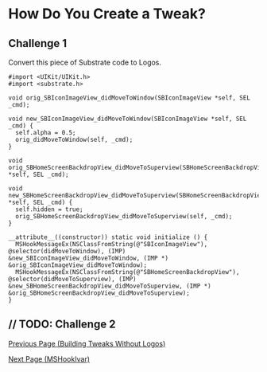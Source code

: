 # How Do You Create a Tweak?

## Challenge 1

Convert this piece of Substrate code to Logos.

```objc
#import <UIKit/UIKit.h>
#import <substrate.h>

void orig_SBIconImageView_didMoveToWindow(SBIconImageView *self, SEL _cmd);

void new_SBIconImageView_didMoveToWindow(SBIconImageView *self, SEL _cmd) {
  self.alpha = 0.5;
  orig_didMoveToWindow(self, _cmd);
}

void orig_SBHomeScreenBackdropView_didMoveToSuperview(SBHomeScreenBackdropView *self, SEL _cmd);

void new_SBHomeScreenBackdropView_didMoveToSuperview(SBHomeScreenBackdropView *self, SEL _cmd) {
  self.hidden = true;
  orig_SBHomeScreenBackdropView_didMoveToSuperview(self, _cmd);
}

__attribute__((constructor)) static void initialize () {
  MSHookMessageEx(NSClassFromString(@"SBIconImageView"), @selector(didMoveToWindow), (IMP) &new_SBIconImageView_didMoveToWindow, (IMP *) &orig_SBIconImageView_didMoveToWindow);
  MSHookMessageEx(NSClassFromString(@"SBHomeScreenBackdropView"), @selector(didMoveToSuperview), (IMP) &new_SBHomeScreenBackdropView_didMoveToSuperview, (IMP *) &orig_SBHomeScreenBackdropView_didMoveToSuperview);
}
```

## // TODO: Challenge 2



<a href="https://github.com/NightwindDev/Tweak-Tutorial/blob/main/p7_substratetweaks.md">Previous Page (Building Tweaks Without Logos)</a>

<a href="https://github.com/NightwindDev/Tweak-Tutorial/blob/main/p9_mshookivar.md">Next Page (MSHookIvar)</a>

